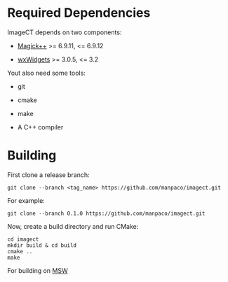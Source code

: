 # Required Dependencies

ImageCT depends on two components:

- [Magick++](https://github.com/ImageMagick/ImageMagick6) >= 6.9.11, <= 6.9.12

- [wxWidgets](https://github.com/wxWidgets/wxWidgets) >= 3.0.5, <= 3.2

Yout also need some tools:

- git

- cmake

- make

- A C++ compiler

# Building

First clone a release branch:

    git clone --branch <tag_name> https://github.com/manpaco/imagect.git

For example:

    git clone --branch 0.1.0 https://github.com/manpaco/imagect.git

Now, create a build directory and run CMake:

    cd imagect
    mkdir build & cd build
    cmake ..
    make

For building on [MSW](/docs/msw-build.md)
